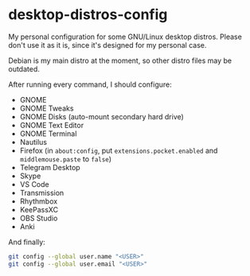 # desktop-distros-config
My personal configuration for some GNU/Linux desktop distros. Please don't use
it as it is, since it's designed for my personal case.

Debian is my main distro at the moment, so other distro files may be outdated.

After running every command, I should configure:

- GNOME
- GNOME Tweaks
- GNOME Disks (auto-mount secondary hard drive)
- GNOME Text Editor
- GNOME Terminal
- Nautilus
- Firefox (in `about:config`, put `extensions.pocket.enabled` and
  `middlemouse.paste` to `false`)
- Telegram Desktop
- Skype
- VS Code
- Transmission
- Rhythmbox
- KeePassXC
- OBS Studio
- Anki

And finally:

```sh
git config --global user.name "<USER>"
git config --global user.email "<USER>"
```
